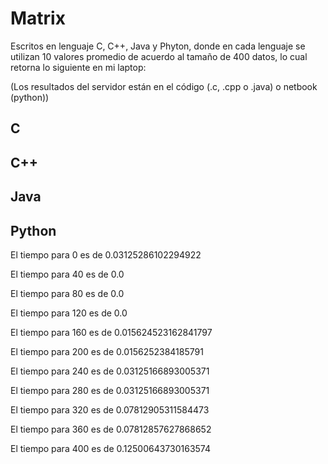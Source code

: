 # Matrix #

Escritos en lenguaje C, C++, Java y Phyton, donde en cada lenguaje se utilizan 10 valores promedio de acuerdo al tamaño de 400 datos, lo cual retorna lo siguiente en mi laptop:

(Los resultados del servidor están en el código (.c, .cpp o .java) o netbook (python))

## C ##
## C++ ##
## Java ##
## Python ##

El tiempo para  0  es de  0.03125286102294922

El tiempo para  40  es de  0.0

El tiempo para  80  es de  0.0

El tiempo para  120  es de  0.0

El tiempo para  160  es de  0.015624523162841797

El tiempo para  200  es de  0.0156252384185791

El tiempo para  240  es de  0.03125166893005371

El tiempo para  280  es de  0.03125166893005371

El tiempo para  320  es de  0.07812905311584473

El tiempo para  360  es de  0.07812857627868652

El tiempo para  400  es de  0.12500643730163574
